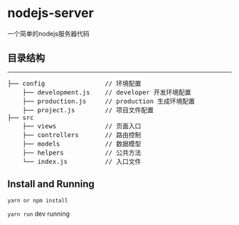 # nodejs-server
一个简单的nodejs服务器代码

## 目录结构

---
<pre>
├── config                // 环境配置
    ├── development.js    // developer 开发环境配置
    ├── production.js     // production 生成环境配置
    ├── project.js        // 项目文件配置
├── src
    ├── views             // 页面入口
    ├── controllers       // 路由控制
    ├── models            // 数据模型
    ├── helpers           // 公共方法
    └── index.js          // 入口文件
</pre>

## Install and Running

`yarn or npm install` 
 
`yarn run` dev running
